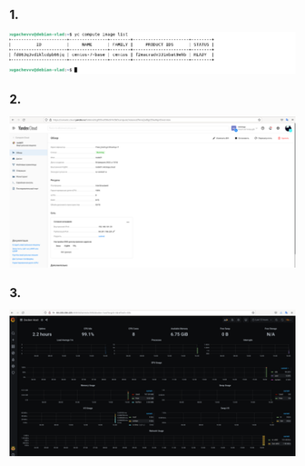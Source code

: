 ## 1.
![скриншот](https://github.com/Vladislav-Pugachev/netology-DevOps-dz_-21/blob/main/packer.png)

## 2.
![скриншот](https://github.com/Vladislav-Pugachev/netology-DevOps-dz_-21/blob/main/node1.png)

## 3.
![скриншот](https://github.com/Vladislav-Pugachev/netology-DevOps-dz_-21/blob/main/prometeus.png)
